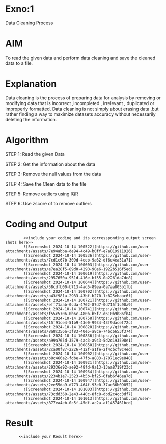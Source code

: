 # Exno:1
Data Cleaning Process

# AIM
To read the given data and perform data cleaning and save the cleaned data to a file.

# Explanation
Data cleaning is the process of preparing data for analysis by removing or modifying data that is incorrect ,incompleted , irrelevant , duplicated or improperly formatted. Data cleaning is not simply about erasing data ,but rather finding a way to maximize datasets accuracy without necessarily deleting the information.

# Algorithm
STEP 1: Read the given Data

STEP 2: Get the information about the data

STEP 3: Remove the null values from the data

STEP 4: Save the Clean data to the file

STEP 5: Remove outliers using IQR

STEP 6: Use zscore of to remove outliers

# Coding and Output
            <<include your coding and its corressponding output screen shots here>>
            ![Screenshot 2024-10-14 100522](https://github.com/user-attachments/assets/7e94abba-de94-4c49-b0ff-e7a019911926)
            ![Screenshot 2024-10-14 100536](https://github.com/user-attachments/assets/7cd1c67b-309d-4eeb-9a62-df6e4ea51a71)
            ![Screenshot 2024-10-14 100603](https://github.com/user-attachments/assets/e7ea28f5-89d0-4290-90e6-1922b516f5ed)
            ![Screenshot 2024-10-14 100619](https://github.com/user-attachments/assets/2957650a-951d-416e-bf35-0a2261da7de8)
            ![Screenshot 2024-10-14 100644](https://github.com/user-attachments/assets/58cdfb00-b713-4ad5-89ea-0a7aa805b1fb)
            ![Screenshot 2024-10-14 100702](https://github.com/user-attachments/assets/a43f981a-2933-43bf-b270-1c825ebaac6f)
            ![Screenshot 2024-10-14 100721](https://github.com/user-attachments/assets/eff71aab-0cda-4762-87d7-0d715f1c90a9)
            ![Screenshot 2024-10-14 100741](https://github.com/user-attachments/assets/f55c5706-0b6c-480b-b5f7-d610b9b86fb4)
            ![Screenshot 2024-10-14 100758](https://github.com/user-attachments/assets/15f91ce4-51b9-43e0-9934-43f9dacef72c)
            ![Screenshot 2024-10-14 100820](https://github.com/user-attachments/assets/8a8c356a-3f83-40e5-a8ce-74bc6653f374)
            ![Screenshot 2024-10-14 100836](https://github.com/user-attachments/assets/a99a765d-3579-4ac3-a943-5d2c193598e1)
            ![Screenshot 2024-10-14 100850](https://github.com/user-attachments/assets/2ca00f87-2226-412f-a1fe-2f4cbcf9c4ed)
            ![Screenshot 2024-10-14 100902](https://github.com/user-attachments/assets/b8c466a2-fdbe-47fb-a883-17071ec9e848)
            ![Screenshot 2024-10-14 100921](https://github.com/user-attachments/assets/29336e92-ae92-48fd-9a13-13aa8719f23c)
            ![Screenshot 2024-10-14 100934](https://github.com/user-attachments/assets/2234b1e7-2523-4b5b-bf25-6fab6f46ea7d)
            ![Screenshot 2024-10-14 100947](https://github.com/user-attachments/assets/2ee55da9-d773-464f-93e0-37ae36b09852)
            ![Screenshot 2024-10-14 101003](https://github.com/user-attachments/assets/73cdd360-2e43-440c-8fc8-dbd2c4cc3df7)
            ![Screenshot 2024-10-14 101013](https://github.com/user-attachments/assets/877ea4eb-0c5f-45df-ac2a-af1457461bcd)








            



            



# Result
          <<include your Result here>>
